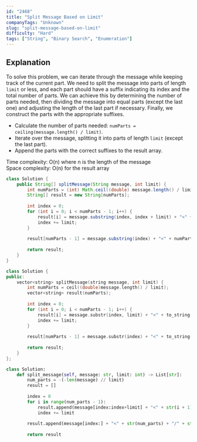 ```yaml
---
id: "2468"
title: "Split Message Based on Limit"
companyTags: "Unknown"
slug: "split-message-based-on-limit"
difficulty: "Hard"
tags: ["String", "Binary Search", "Enumeration"]
---
```


## Explanation
To solve this problem, we can iterate through the message while keeping track of the current part. We need to split the message into parts of length `limit` or less, and each part should have a suffix indicating its index and the total number of parts. We can achieve this by determining the number of parts needed, then dividing the message into equal parts (except the last one) and adjusting the length of the last part if necessary. Finally, we construct the parts with the appropriate suffixes.

- Calculate the number of parts needed: `numParts = ceiling(message.length() / limit)`.
- Iterate over the message, splitting it into parts of length `limit` (except the last part).
- Append the parts with the correct suffixes to the result array.

Time complexity: O(n) where n is the length of the message  
Space complexity: O(n) for the result array
```java
class Solution {
    public String[] splitMessage(String message, int limit) {
        int numParts = (int) Math.ceil((double) message.length() / limit);
        String[] result = new String[numParts];
        
        int index = 0;
        for (int i = 0; i < numParts - 1; i++) {
            result[i] = message.substring(index, index + limit) + "<" + (i + 1) + "/" + numParts + ">";
            index += limit;
        }
        
        result[numParts - 1] = message.substring(index) + "<" + numParts + "/" + numParts + ">";
        
        return result;
    }
}
```

```cpp
class Solution {
public:
    vector<string> splitMessage(string message, int limit) {
        int numParts = ceil((double)message.length() / limit);
        vector<string> result(numParts);
        
        int index = 0;
        for (int i = 0; i < numParts - 1; i++) {
            result[i] = message.substr(index, limit) + "<" + to_string(i + 1) + "/" + to_string(numParts) + ">";
            index += limit;
        }
        
        result[numParts - 1] = message.substr(index) + "<" + to_string(numParts) + "/" + to_string(numParts) + ">";
        
        return result;
    }
};
```

```python
class Solution:
    def split_message(self, message: str, limit: int) -> List[str]:
        num_parts = -(-len(message) // limit)
        result = []
        
        index = 0
        for i in range(num_parts - 1):
            result.append(message[index:index+limit] + "<" + str(i + 1) + "/" + str(num_parts) + ">")
            index += limit
        
        result.append(message[index:] + "<" + str(num_parts) + "/" + str(num_parts) + ">")
        
        return result
```